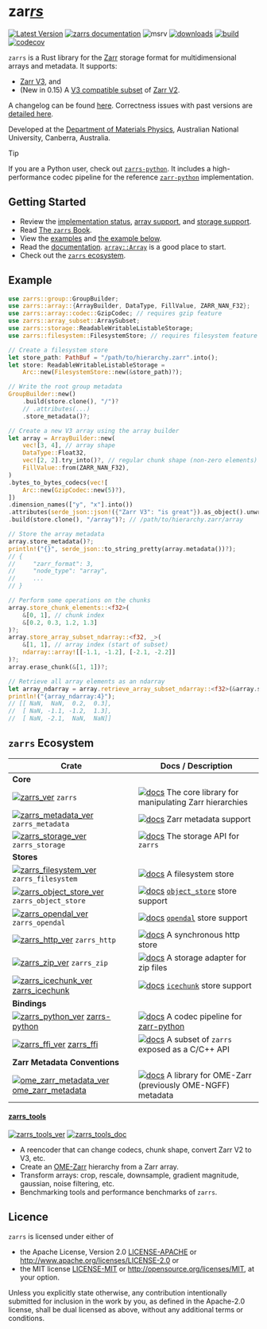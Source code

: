# zar<u>*rs*</u>

[![Latest Version](https://img.shields.io/crates/v/zarrs.svg)](https://crates.io/crates/zarrs)
[![zarrs documentation](https://docs.rs/zarrs/badge.svg)](https://docs.rs/zarrs)
![msrv](https://img.shields.io/crates/msrv/zarrs)
[![downloads](https://img.shields.io/crates/d/zarrs)](https://crates.io/crates/zarrs)
[![build](https://github.com/LDeakin/zarrs/actions/workflows/ci.yml/badge.svg)](https://github.com/LDeakin/zarrs/actions/workflows/ci.yml)
[![codecov](https://codecov.io/gh/LDeakin/zarrs/graph/badge.svg?token=OBKJQNAZPP)](https://codecov.io/gh/LDeakin/zarrs)

`zarrs` is a Rust library for the [Zarr](https://zarr.dev) storage format for multidimensional arrays and metadata. It supports:
 - [Zarr V3](https://zarr-specs.readthedocs.io/en/latest/v3/core/v3.0.html), and
 - (New in 0.15) A [V3 compatible subset](https://docs.rs/zarrs/latest/zarrs/#implementation-status) of [Zarr V2](https://zarr-specs.readthedocs.io/en/latest/v2/v2.0.html).

A changelog can be found [here](https://github.com/LDeakin/zarrs/blob/main/CHANGELOG.md).
Correctness issues with past versions are [detailed here](https://github.com/LDeakin/zarrs/blob/main/doc/correctness_issues.md).

Developed at the [Department of Materials Physics](https://physics.anu.edu.au/research/mp/), Australian National University, Canberra, Australia.

> [!TIP]
> If you are a Python user, check out [`zarrs-python`](https://github.com/ilan-gold/zarrs-python).
> It includes a high-performance codec pipeline for the reference [`zarr-python`](https://github.com/zarr-developers/zarr-python) implementation.

## Getting Started
- Review the [implementation status](https://docs.rs/zarrs/latest/zarrs/#implementation-status), [array support](https://docs.rs/zarrs/latest/zarrs/#array-support), and [storage support](https://docs.rs/zarrs/latest/zarrs/#storage-support).
- Read [The `zarrs` Book](https://book.zarrs.dev).
- View the [examples](https://github.com/LDeakin/zarrs/tree/main/zarrs/examples) and [the example below](#example).
- Read the [documentation](https://docs.rs/zarrs/latest/zarrs/). [`array::Array`](https://docs.rs/zarrs/latest/zarrs/array/struct.Array.html) is a good place to start.
- Check out the [`zarrs` ecosystem](#zarrs-ecosystem).

## Example
```rust
use zarrs::group::GroupBuilder;
use zarrs::array::{ArrayBuilder, DataType, FillValue, ZARR_NAN_F32};
use zarrs::array::codec::GzipCodec; // requires gzip feature
use zarrs::array_subset::ArraySubset;
use zarrs::storage::ReadableWritableListableStorage;
use zarrs::filesystem::FilesystemStore; // requires filesystem feature

// Create a filesystem store
let store_path: PathBuf = "/path/to/hierarchy.zarr".into();
let store: ReadableWritableListableStorage =
    Arc::new(FilesystemStore::new(&store_path)?);

// Write the root group metadata
GroupBuilder::new()
    .build(store.clone(), "/")?
    // .attributes(...)
    .store_metadata()?;

// Create a new V3 array using the array builder
let array = ArrayBuilder::new(
    vec![3, 4], // array shape
    DataType::Float32,
    vec![2, 2].try_into()?, // regular chunk shape (non-zero elements)
    FillValue::from(ZARR_NAN_F32),
)
.bytes_to_bytes_codecs(vec![
    Arc::new(GzipCodec::new(5)?),
])
.dimension_names(["y", "x"].into())
.attributes(serde_json::json!({"Zarr V3": "is great"}).as_object().unwrap().clone())
.build(store.clone(), "/array")?; // /path/to/hierarchy.zarr/array

// Store the array metadata
array.store_metadata()?;
println!("{}", serde_json::to_string_pretty(array.metadata())?);
// {
//     "zarr_format": 3,
//     "node_type": "array",
//     ...
// }

// Perform some operations on the chunks
array.store_chunk_elements::<f32>(
    &[0, 1], // chunk index
    &[0.2, 0.3, 1.2, 1.3]
)?;
array.store_array_subset_ndarray::<f32, _>(
    &[1, 1], // array index (start of subset)
    ndarray::array![[-1.1, -1.2], [-2.1, -2.2]]
)?;
array.erase_chunk(&[1, 1])?;

// Retrieve all array elements as an ndarray
let array_ndarray = array.retrieve_array_subset_ndarray::<f32>(&array.subset_all())?;
println!("{array_ndarray:4}");
// [[ NaN,  NaN,  0.2,  0.3],
//  [ NaN, -1.1, -1.2,  1.3],
//  [ NaN, -2.1,  NaN,  NaN]]
```

## `zarrs` Ecosystem

| Crate                                                                                         | Docs / Description                                                                                                              |
| --------------------------------------------------------------------------------------------- | ------------------------------------------------------------------------------------------------------------------------------- |
| **Core**                                                                                      |                                                                                                                                 |
| [![zarrs_ver]](https://crates.io/crates/zarrs) `zarrs`                                        | [![docs]](https://docs.rs/zarrs)              The core library for manipulating Zarr hierarchies                                |
| [![zarrs_metadata_ver]](https://crates.io/crates/zarrs_metadata) `zarrs_metadata`             | [![docs]](https://docs.rs/zarrs_metadata)     Zarr metadata support                                                             |
| [![zarrs_storage_ver]](https://crates.io/crates/zarrs_storage) `zarrs_storage`                | [![docs]](https://docs.rs/zarrs_storage)      The storage API for `zarrs`                                                       |
| **Stores**                                                                                    |                                                                                                                                 |
| [![zarrs_filesystem_ver]](https://crates.io/crates/zarrs_filesystem) `zarrs_filesystem`       | [![docs]](https://docs.rs/zarrs_filesystem)   A filesystem store                                                                |
| [![zarrs_object_store_ver]](https://crates.io/crates/zarrs_object_store) `zarrs_object_store` | [![docs]](https://docs.rs/zarrs_object_store) [`object_store`](https://docs.rs/object_store/latest/object_store/) store support |
| [![zarrs_opendal_ver]](https://crates.io/crates/zarrs_opendal) `zarrs_opendal`                | [![docs]](https://docs.rs/zarrs_opendal)      [`opendal`](https://docs.rs/opendal/latest/opendal/) store support                |
| [![zarrs_http_ver]](https://crates.io/crates/zarrs_http) `zarrs_http`                         | [![docs]](https://docs.rs/zarrs_http)         A synchronous http store                                                          |
| [![zarrs_zip_ver]](https://crates.io/crates/zarrs_zip) `zarrs_zip`                            | [![docs]](https://docs.rs/zarrs_zip)          A storage adapter for zip files                                                   |
| [![zarrs_icechunk_ver]](https://crates.io/crates/zarrs_icechunk) [zarrs_icechunk]             | [![docs]](https://docs.rs/zarrs_icechunk)     [`icechunk`](https://docs.rs/icechunk/latest/icechunk/) store support             |
| **Bindings**                                                                                  |                                                                                                                                 |
| [![zarrs_python_ver]](https://pypi.org/project/zarrs/) [zarrs-python]                         | [![docs]](https://zarrs-python.readthedocs.io/en/latest/) A codec pipeline for [zarr-python]                                    |
| [![zarrs_ffi_ver]](https://crates.io/crates/zarrs_ffi) [zarrs_ffi]                            | [![docs]](https://docs.rs/zarrs_ffi)          A subset of `zarrs` exposed as a C/C++ API                                        |
| **Zarr Metadata Conventions**                                                                 |                                                                                                                                 |
| [![ome_zarr_metadata_ver]](https://crates.io/crates/ome_zarr_metadata) [ome_zarr_metadata]    | [![docs]](https://docs.rs/ome_zarr_metadata)  A library for OME-Zarr (previously OME-NGFF) metadata                             |

[docs]: https://img.shields.io/badge/docs-brightgreen
[zarrs_ver]: https://img.shields.io/crates/v/zarrs
[zarrs_metadata_ver]: https://img.shields.io/crates/v/zarrs_metadata
[zarrs_storage_ver]: https://img.shields.io/crates/v/zarrs_storage
[zarrs_filesystem_ver]: https://img.shields.io/crates/v/zarrs_filesystem
[zarrs_http_ver]: https://img.shields.io/crates/v/zarrs_http
[zarrs_object_store_ver]: https://img.shields.io/crates/v/zarrs_object_store
[zarrs_opendal_ver]: https://img.shields.io/crates/v/zarrs_opendal
[zarrs_zip_ver]: https://img.shields.io/crates/v/zarrs_zip
[zarrs_icechunk_ver]: https://img.shields.io/crates/v/zarrs_icechunk
[zarrs_icechunk]: https://github.com/LDeakin/zarrs_icechunk
[zarrs_ffi_ver]: https://img.shields.io/crates/v/zarrs_ffi
[zarrs_ffi]: https://github.com/LDeakin/zarrs_ffi
[zarrs_python_ver]: https://img.shields.io/pypi/v/zarrs
[zarrs-python]: https://github.com/ilan-gold/zarrs-python
[zarr-python]: https://github.com/zarr-developers/zarr-python
[ome_zarr_metadata_ver]: https://img.shields.io/crates/v/ome_zarr_metadata
[ome_zarr_metadata]: https://github.com/LDeakin/rust_ome_zarr_metadata

#### [zarrs_tools]
[![zarrs_tools_ver]](https://crates.io/crates/zarrs_tools) [![zarrs_tools_doc]](https://docs.rs/zarrs_tools)

[zarrs_tools]: https://github.com/LDeakin/zarrs_tools
[zarrs_tools_ver]: https://img.shields.io/crates/v/zarrs_tools.svg
[zarrs_tools_doc]: https://docs.rs/zarrs_tools/badge.svg

  - A reencoder that can change codecs, chunk shape, convert Zarr V2 to V3, etc.
  - Create an [OME-Zarr](https://ngff.openmicroscopy.org/latest/) hierarchy from a Zarr array.
  - Transform arrays: crop, rescale, downsample, gradient magnitude, gaussian, noise filtering, etc.
  - Benchmarking tools and performance benchmarks of `zarrs`.

## Licence
`zarrs` is licensed under either of
 - the Apache License, Version 2.0 [LICENSE-APACHE](./LICENCE-APACHE) or <http://www.apache.org/licenses/LICENSE-2.0> or
 - the MIT license [LICENSE-MIT](./LICENCE-MIT) or <http://opensource.org/licenses/MIT>, at your option.

Unless you explicitly state otherwise, any contribution intentionally submitted for inclusion in the work by you, as defined in the Apache-2.0 license, shall be dual licensed as above, without any additional terms or conditions.
